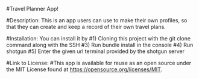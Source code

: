 #Travel Planner App!

#Description: This is an app users can use to make their own profiles, so that they can create and keep a record of their own travel plans.

#Installation: You can install it by
#1) Cloning this project with the git clone command along with the SSH
#3) Run bundle install in the console
#4) Run shotgun
#5) Enter the given url terminal provided by the shotgun server

#Link to License:
#This app is available for reuse as an open source under the MIT License found at https://opensource.org/licenses/MIT.
